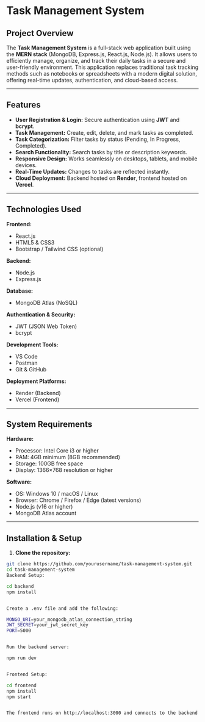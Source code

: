 # Task Management System

## Project Overview
The **Task Management System** is a full-stack web application built using the **MERN stack** (MongoDB, Express.js, React.js, Node.js). It allows users to efficiently manage, organize, and track their daily tasks in a secure and user-friendly environment. This application replaces traditional task tracking methods such as notebooks or spreadsheets with a modern digital solution, offering real-time updates, authentication, and cloud-based access.

---

## Features
- **User Registration & Login:** Secure authentication using **JWT** and **bcrypt**.  
- **Task Management:** Create, edit, delete, and mark tasks as completed.  
- **Task Categorization:** Filter tasks by status (Pending, In Progress, Completed).  
- **Search Functionality:** Search tasks by title or description keywords.  
- **Responsive Design:** Works seamlessly on desktops, tablets, and mobile devices.  
- **Real-Time Updates:** Changes to tasks are reflected instantly.  
- **Cloud Deployment:** Backend hosted on **Render**, frontend hosted on **Vercel**.  

---

## Technologies Used

**Frontend:**  
- React.js  
- HTML5 & CSS3  
- Bootstrap / Tailwind CSS (optional)  

**Backend:**  
- Node.js  
- Express.js  

**Database:**  
- MongoDB Atlas (NoSQL)  

**Authentication & Security:**  
- JWT (JSON Web Token)  
- bcrypt  

**Development Tools:**  
- VS Code  
- Postman  
- Git & GitHub  

**Deployment Platforms:**  
- Render (Backend)  
- Vercel (Frontend)  

---

## System Requirements

**Hardware:**  
- Processor: Intel Core i3 or higher  
- RAM: 4GB minimum (8GB recommended)  
- Storage: 100GB free space  
- Display: 1366×768 resolution or higher  

**Software:**  
- OS: Windows 10 / macOS / Linux  
- Browser: Chrome / Firefox / Edge (latest versions)  
- Node.js (v16 or higher)  
- MongoDB Atlas account  

---

## Installation & Setup

1. **Clone the repository:**  
```bash
git clone https://github.com/yourusername/task-management-system.git
cd task-management-system
Backend Setup:

cd backend
npm install


Create a .env file and add the following:

MONGO_URI=your_mongodb_atlas_connection_string
JWT_SECRET=your_jwt_secret_key
PORT=5000


Run the backend server:

npm run dev


Frontend Setup:

cd frontend
npm install
npm start


The frontend runs on http://localhost:3000 and connects to the backend API.**

